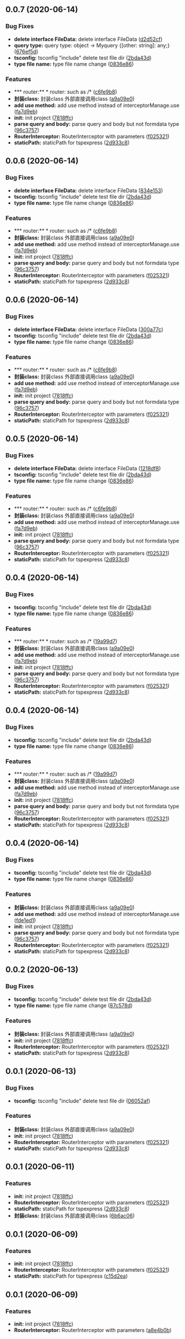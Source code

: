 ## 0.0.7 (2020-06-14)


### Bug Fixes

* **delete interface FileData:** delete interface FileData ([d2d52cf](https://github.com/hblvsjtu/TsPExpress/commit/d2d52cf5cc89e5356c1cb2c8d3e193519eee21e5))
* **query type:** query type: object -> Myquery {[other: string]: any;} ([676ef5d](https://github.com/hblvsjtu/TsPExpress/commit/676ef5d96e79799b265783375a48dd26d7332750))
* **tsconfig:** tsconfig "include" delete test file dir ([2bda43d](https://github.com/hblvsjtu/TsPExpress/commit/2bda43ddf9b3c44198a0b7eedaf1af319b4bdbc6))
* **type file name:** type file name change ([0836e86](https://github.com/hblvsjtu/TsPExpress/commit/0836e86e14103d8db63bef04fd68816769c00228))


### Features

* *** router:** * router: such as /* ([c6fe9b8](https://github.com/hblvsjtu/TsPExpress/commit/c6fe9b89f7a84099245525b5e7ce408b70020a0e))
* **封装class:** 封装class 外部直接调用class ([a9a09e0](https://github.com/hblvsjtu/TsPExpress/commit/a9a09e0d5db07a8cf18810805a0bb768483edb59))
* **add use method:** add use method instead of interceptorManage.use ([fa7d9eb](https://github.com/hblvsjtu/TsPExpress/commit/fa7d9eb2f52138b786e45cf669c256d3bd63d46d))
* **init:** init project ([7818ffc](https://github.com/hblvsjtu/TsPExpress/commit/7818ffc6bba9a0e8df887366a33977c71e4f5bac))
* **parse query and body:** parse query and body but not formdata type ([96c3757](https://github.com/hblvsjtu/TsPExpress/commit/96c3757bdbf018dc5701472f92a20215d5d98190))
* **RouterInterceptor:** RouterInterceptor with parameters ([f025321](https://github.com/hblvsjtu/TsPExpress/commit/f025321d4865c71adfd272e9db7fd3d7e1c98c85))
* **staticPath:** staticPath for tspexpress ([2d933c8](https://github.com/hblvsjtu/TsPExpress/commit/2d933c88cc30de9709f75112790955c6bc54015f))



## 0.0.6 (2020-06-14)


### Bug Fixes

* **delete interface FileData:** delete interface FileData ([834e153](https://github.com/hblvsjtu/TsPExpress/commit/834e1534a1edf1bd7299145c931295dfc37bf6f8))
* **tsconfig:** tsconfig "include" delete test file dir ([2bda43d](https://github.com/hblvsjtu/TsPExpress/commit/2bda43ddf9b3c44198a0b7eedaf1af319b4bdbc6))
* **type file name:** type file name change ([0836e86](https://github.com/hblvsjtu/TsPExpress/commit/0836e86e14103d8db63bef04fd68816769c00228))


### Features

* *** router:** * router: such as /* ([c6fe9b8](https://github.com/hblvsjtu/TsPExpress/commit/c6fe9b89f7a84099245525b5e7ce408b70020a0e))
* **封装class:** 封装class 外部直接调用class ([a9a09e0](https://github.com/hblvsjtu/TsPExpress/commit/a9a09e0d5db07a8cf18810805a0bb768483edb59))
* **add use method:** add use method instead of interceptorManage.use ([fa7d9eb](https://github.com/hblvsjtu/TsPExpress/commit/fa7d9eb2f52138b786e45cf669c256d3bd63d46d))
* **init:** init project ([7818ffc](https://github.com/hblvsjtu/TsPExpress/commit/7818ffc6bba9a0e8df887366a33977c71e4f5bac))
* **parse query and body:** parse query and body but not formdata type ([96c3757](https://github.com/hblvsjtu/TsPExpress/commit/96c3757bdbf018dc5701472f92a20215d5d98190))
* **RouterInterceptor:** RouterInterceptor with parameters ([f025321](https://github.com/hblvsjtu/TsPExpress/commit/f025321d4865c71adfd272e9db7fd3d7e1c98c85))
* **staticPath:** staticPath for tspexpress ([2d933c8](https://github.com/hblvsjtu/TsPExpress/commit/2d933c88cc30de9709f75112790955c6bc54015f))



## 0.0.6 (2020-06-14)


### Bug Fixes

* **delete interface FileData:** delete interface FileData ([300a77c](https://github.com/hblvsjtu/TsPExpress/commit/300a77c0a1a876470b920b7ca0c0def2f06d6d84))
* **tsconfig:** tsconfig "include" delete test file dir ([2bda43d](https://github.com/hblvsjtu/TsPExpress/commit/2bda43ddf9b3c44198a0b7eedaf1af319b4bdbc6))
* **type file name:** type file name change ([0836e86](https://github.com/hblvsjtu/TsPExpress/commit/0836e86e14103d8db63bef04fd68816769c00228))


### Features

* *** router:** * router: such as /* ([c6fe9b8](https://github.com/hblvsjtu/TsPExpress/commit/c6fe9b89f7a84099245525b5e7ce408b70020a0e))
* **封装class:** 封装class 外部直接调用class ([a9a09e0](https://github.com/hblvsjtu/TsPExpress/commit/a9a09e0d5db07a8cf18810805a0bb768483edb59))
* **add use method:** add use method instead of interceptorManage.use ([fa7d9eb](https://github.com/hblvsjtu/TsPExpress/commit/fa7d9eb2f52138b786e45cf669c256d3bd63d46d))
* **init:** init project ([7818ffc](https://github.com/hblvsjtu/TsPExpress/commit/7818ffc6bba9a0e8df887366a33977c71e4f5bac))
* **parse query and body:** parse query and body but not formdata type ([96c3757](https://github.com/hblvsjtu/TsPExpress/commit/96c3757bdbf018dc5701472f92a20215d5d98190))
* **RouterInterceptor:** RouterInterceptor with parameters ([f025321](https://github.com/hblvsjtu/TsPExpress/commit/f025321d4865c71adfd272e9db7fd3d7e1c98c85))
* **staticPath:** staticPath for tspexpress ([2d933c8](https://github.com/hblvsjtu/TsPExpress/commit/2d933c88cc30de9709f75112790955c6bc54015f))



## 0.0.5 (2020-06-14)


### Bug Fixes

* **delete interface FileData:** delete interface FileData ([1218df8](https://github.com/hblvsjtu/TsPExpress/commit/1218df80c6ad86e2e062076f5db62bd70fd7cb14))
* **tsconfig:** tsconfig "include" delete test file dir ([2bda43d](https://github.com/hblvsjtu/TsPExpress/commit/2bda43ddf9b3c44198a0b7eedaf1af319b4bdbc6))
* **type file name:** type file name change ([0836e86](https://github.com/hblvsjtu/TsPExpress/commit/0836e86e14103d8db63bef04fd68816769c00228))


### Features

* *** router:** * router: such as /* ([c6fe9b8](https://github.com/hblvsjtu/TsPExpress/commit/c6fe9b89f7a84099245525b5e7ce408b70020a0e))
* **封装class:** 封装class 外部直接调用class ([a9a09e0](https://github.com/hblvsjtu/TsPExpress/commit/a9a09e0d5db07a8cf18810805a0bb768483edb59))
* **add use method:** add use method instead of interceptorManage.use ([fa7d9eb](https://github.com/hblvsjtu/TsPExpress/commit/fa7d9eb2f52138b786e45cf669c256d3bd63d46d))
* **init:** init project ([7818ffc](https://github.com/hblvsjtu/TsPExpress/commit/7818ffc6bba9a0e8df887366a33977c71e4f5bac))
* **parse query and body:** parse query and body but not formdata type ([96c3757](https://github.com/hblvsjtu/TsPExpress/commit/96c3757bdbf018dc5701472f92a20215d5d98190))
* **RouterInterceptor:** RouterInterceptor with parameters ([f025321](https://github.com/hblvsjtu/TsPExpress/commit/f025321d4865c71adfd272e9db7fd3d7e1c98c85))
* **staticPath:** staticPath for tspexpress ([2d933c8](https://github.com/hblvsjtu/TsPExpress/commit/2d933c88cc30de9709f75112790955c6bc54015f))



## 0.0.4 (2020-06-14)


### Bug Fixes

* **tsconfig:** tsconfig "include" delete test file dir ([2bda43d](https://github.com/hblvsjtu/TsPExpress/commit/2bda43ddf9b3c44198a0b7eedaf1af319b4bdbc6))
* **type file name:** type file name change ([0836e86](https://github.com/hblvsjtu/TsPExpress/commit/0836e86e14103d8db63bef04fd68816769c00228))


### Features

* *** router:** * router: such as /* ([19a99d7](https://github.com/hblvsjtu/TsPExpress/commit/19a99d7f11fb1293051f98f5b92c360c5d4e25ea))
* **封装class:** 封装class 外部直接调用class ([a9a09e0](https://github.com/hblvsjtu/TsPExpress/commit/a9a09e0d5db07a8cf18810805a0bb768483edb59))
* **add use method:** add use method instead of interceptorManage.use ([fa7d9eb](https://github.com/hblvsjtu/TsPExpress/commit/fa7d9eb2f52138b786e45cf669c256d3bd63d46d))
* **init:** init project ([7818ffc](https://github.com/hblvsjtu/TsPExpress/commit/7818ffc6bba9a0e8df887366a33977c71e4f5bac))
* **parse query and body:** parse query and body but not formdata type ([96c3757](https://github.com/hblvsjtu/TsPExpress/commit/96c3757bdbf018dc5701472f92a20215d5d98190))
* **RouterInterceptor:** RouterInterceptor with parameters ([f025321](https://github.com/hblvsjtu/TsPExpress/commit/f025321d4865c71adfd272e9db7fd3d7e1c98c85))
* **staticPath:** staticPath for tspexpress ([2d933c8](https://github.com/hblvsjtu/TsPExpress/commit/2d933c88cc30de9709f75112790955c6bc54015f))



## 0.0.4 (2020-06-14)


### Bug Fixes

* **tsconfig:** tsconfig "include" delete test file dir ([2bda43d](https://github.com/hblvsjtu/TsPExpress/commit/2bda43ddf9b3c44198a0b7eedaf1af319b4bdbc6))
* **type file name:** type file name change ([0836e86](https://github.com/hblvsjtu/TsPExpress/commit/0836e86e14103d8db63bef04fd68816769c00228))


### Features

* *** router:** * router: such as /* ([19a99d7](https://github.com/hblvsjtu/TsPExpress/commit/19a99d7f11fb1293051f98f5b92c360c5d4e25ea))
* **封装class:** 封装class 外部直接调用class ([a9a09e0](https://github.com/hblvsjtu/TsPExpress/commit/a9a09e0d5db07a8cf18810805a0bb768483edb59))
* **add use method:** add use method instead of interceptorManage.use ([fa7d9eb](https://github.com/hblvsjtu/TsPExpress/commit/fa7d9eb2f52138b786e45cf669c256d3bd63d46d))
* **init:** init project ([7818ffc](https://github.com/hblvsjtu/TsPExpress/commit/7818ffc6bba9a0e8df887366a33977c71e4f5bac))
* **parse query and body:** parse query and body but not formdata type ([96c3757](https://github.com/hblvsjtu/TsPExpress/commit/96c3757bdbf018dc5701472f92a20215d5d98190))
* **RouterInterceptor:** RouterInterceptor with parameters ([f025321](https://github.com/hblvsjtu/TsPExpress/commit/f025321d4865c71adfd272e9db7fd3d7e1c98c85))
* **staticPath:** staticPath for tspexpress ([2d933c8](https://github.com/hblvsjtu/TsPExpress/commit/2d933c88cc30de9709f75112790955c6bc54015f))



## 0.0.4 (2020-06-14)


### Bug Fixes

* **tsconfig:** tsconfig "include" delete test file dir ([2bda43d](https://github.com/hblvsjtu/TsPExpress/commit/2bda43ddf9b3c44198a0b7eedaf1af319b4bdbc6))
* **type file name:** type file name change ([0836e86](https://github.com/hblvsjtu/TsPExpress/commit/0836e86e14103d8db63bef04fd68816769c00228))


### Features

* **封装class:** 封装class 外部直接调用class ([a9a09e0](https://github.com/hblvsjtu/TsPExpress/commit/a9a09e0d5db07a8cf18810805a0bb768483edb59))
* **add use method:** add use method instead of interceptorManage.use ([fde1ed1](https://github.com/hblvsjtu/TsPExpress/commit/fde1ed11796c96c9591f97709a28a0ddb83ade60))
* **init:** init project ([7818ffc](https://github.com/hblvsjtu/TsPExpress/commit/7818ffc6bba9a0e8df887366a33977c71e4f5bac))
* **parse query and body:** parse query and body but not formdata type ([96c3757](https://github.com/hblvsjtu/TsPExpress/commit/96c3757bdbf018dc5701472f92a20215d5d98190))
* **RouterInterceptor:** RouterInterceptor with parameters ([f025321](https://github.com/hblvsjtu/TsPExpress/commit/f025321d4865c71adfd272e9db7fd3d7e1c98c85))
* **staticPath:** staticPath for tspexpress ([2d933c8](https://github.com/hblvsjtu/TsPExpress/commit/2d933c88cc30de9709f75112790955c6bc54015f))



## 0.0.2 (2020-06-13)


### Bug Fixes

* **tsconfig:** tsconfig "include" delete test file dir ([2bda43d](https://github.com/hblvsjtu/TsPExpress/commit/2bda43ddf9b3c44198a0b7eedaf1af319b4bdbc6))
* **type file name:** type file name change ([87c578d](https://github.com/hblvsjtu/TsPExpress/commit/87c578da281da183d107ff34abd9c2d8aad718df))


### Features

* **封装class:** 封装class 外部直接调用class ([a9a09e0](https://github.com/hblvsjtu/TsPExpress/commit/a9a09e0d5db07a8cf18810805a0bb768483edb59))
* **init:** init project ([7818ffc](https://github.com/hblvsjtu/TsPExpress/commit/7818ffc6bba9a0e8df887366a33977c71e4f5bac))
* **RouterInterceptor:** RouterInterceptor with parameters ([f025321](https://github.com/hblvsjtu/TsPExpress/commit/f025321d4865c71adfd272e9db7fd3d7e1c98c85))
* **staticPath:** staticPath for tspexpress ([2d933c8](https://github.com/hblvsjtu/TsPExpress/commit/2d933c88cc30de9709f75112790955c6bc54015f))



## 0.0.1 (2020-06-13)


### Bug Fixes

* **tsconfig:** tsconfig "include" delete test file dir ([06052af](https://github.com/hblvsjtu/TsPExpress/commit/06052af68f1dcca138b9cd9d8a25a63e3d7b9826))


### Features

* **封装class:** 封装class 外部直接调用class ([a9a09e0](https://github.com/hblvsjtu/TsPExpress/commit/a9a09e0d5db07a8cf18810805a0bb768483edb59))
* **init:** init project ([7818ffc](https://github.com/hblvsjtu/TsPExpress/commit/7818ffc6bba9a0e8df887366a33977c71e4f5bac))
* **RouterInterceptor:** RouterInterceptor with parameters ([f025321](https://github.com/hblvsjtu/TsPExpress/commit/f025321d4865c71adfd272e9db7fd3d7e1c98c85))
* **staticPath:** staticPath for tspexpress ([2d933c8](https://github.com/hblvsjtu/TsPExpress/commit/2d933c88cc30de9709f75112790955c6bc54015f))



<a name="0.0.1"></a>
## 0.0.1 (2020-06-11)


### Features

* **init:** init project ([7818ffc](https://github.com/hblvsjtu/TsPExpress/commit/7818ffc))
* **RouterInterceptor:** RouterInterceptor with parameters ([f025321](https://github.com/hblvsjtu/TsPExpress/commit/f025321))
* **staticPath:** staticPath for tspexpress ([2d933c8](https://github.com/hblvsjtu/TsPExpress/commit/2d933c8))
* **封装class:** 封装class 外部直接调用class ([6b6ac06](https://github.com/hblvsjtu/TsPExpress/commit/6b6ac06))



<a name="0.0.1"></a>
## 0.0.1 (2020-06-09)


### Features

* **init:** init project ([7818ffc](https://github.com/hblvsjtu/TsPExpress/commit/7818ffc))
* **RouterInterceptor:** RouterInterceptor with parameters ([f025321](https://github.com/hblvsjtu/TsPExpress/commit/f025321))
* **staticPath:** staticPath for tspexpress ([c15d2ea](https://github.com/hblvsjtu/TsPExpress/commit/c15d2ea))



<a name="0.0.1"></a>
## 0.0.1 (2020-06-09)


### Features

* **init:** init project ([7818ffc](https://github.com/hblvsjtu/TsPExpress/commit/7818ffc))
* **RouterInterceptor:** RouterInterceptor with parameters ([a8e4b0b](https://github.com/hblvsjtu/TsPExpress/commit/a8e4b0b))



